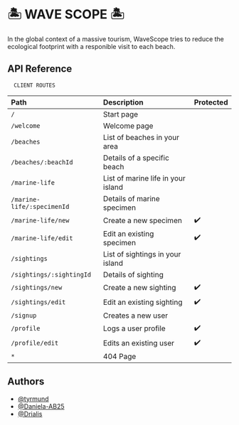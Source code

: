 # 🏝️ WAVE SCOPE 🏝️

In the global context of a massive tourism, WaveScope tries to reduce the ecological footprint with a responible visit to each beach. 


## API Reference


```http
  CLIENT ROUTES
```

| Path                        | Description                        | Protected   |
| :-------                    | :---------                         | :--------   |
| `/`                         | Start page                         |             |
| `/welcome`                  | Welcome page                       |             |
| `/beaches`                  | List of beaches in your area       |             |
| `/beaches/:beachId`         | Details of a specific beach        |             |
| `/marine-life`              | List of marine life in your island |             |
| `/marine-life/:specimenId`  | Details of marine specimen         |             |
| `/marine-life/new`          | Create a new specimen              |     ✔️      |
| `/marine-life/edit`         | Edit an existing specimen          |     ✔️      |
| `/sightings`                | List of sightings in your island   |             |
| `/sightings/:sightingId`    | Details of sighting                |             |
| `/sightings/new`            | Create a new sighting              |     ✔️      |
| `/sightings/edit`           | Edit an existing sighting          |     ✔️      |
| `/signup`                   | Creates a new user                 |             |
| `/profile`                  | Logs a user profile                |     ✔️      |
| `/profile/edit`             | Edits an existing user             |     ✔️      |
| `*`                         | 404 Page                           |             |




## Authors

- [@tyrmund](https://www.github.com/tyrmund)
- [@Daniela-AB25](https://www.github.com/Daniela-AB25)
- [@Drialis](https://www.github.com/Drialis)
